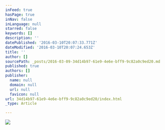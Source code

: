 ```yaml
---
inFeed: true
hasPage: true
inNav: false
inLanguage: null
starred: false
keywords: []
description: ''
datePublished: '2016-03-10T20:07:33.771Z'
dateModified: '2016-03-10T20:07:24.653Z'
title: ''
author: []
sourcePath: _posts/2016-03-09-34d14b97-61e9-4e6e-bff9-9c82a0c9ed20.md
published: true
authors: []
publisher:
  name: null
  domain: null
  url: null
  favicon: null
url: 34d14b97-61e9-4e6e-bff9-9c82a0c9ed20/index.html
_type: Article

---
```

![](https://s3-us-west-2.amazonaws.com/the-grid-img/p/6f193f5d078dbc57b0def5d8edc370c6347d8718.jpg)